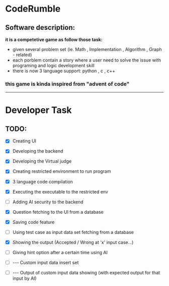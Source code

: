 # CodeRumble

## Software description:

**it is a competetive game as follow those task:**

- given several problem set (ie. Math , Implementation , Algorithm , Graph - related)
- each porblem contain a story where a user need to solve the issue with programing and logic development skill
- there is now 3 language support: python , c , c++
### this game is kinda inspired from "advent of code"
---


# Developer Task

## TODO:
- [x] Creating UI
- [x] Developing the backend
- [x] Developing the Virtual judge
- [x] Creating restricted environment to run program
- [x] 3 language code compilation
- [x] Executing the executable to the restricted env
- [ ] Adding AI security to the backend
- [x] Question fetching to the UI from a database
- [x] Saving code feature
- [ ] Using test case as input data set fetching from a database
- [x] Showing the output (Accepted / Wrong at 'x' input case...)
- [ ] Giving hint option after a certain time using AI
- [ ] --- Custom input data insert set
- [ ] --- Output of custom input data showing (with expected output for that input by AI)

